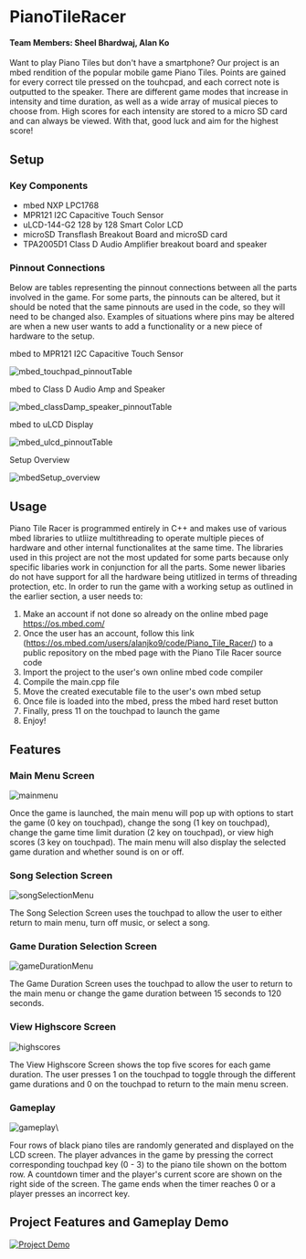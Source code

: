 # PianoTileRacer

#### Team Members: Sheel Bhardwaj, Alan Ko

Want to play Piano Tiles but don't have a smartphone? Our project is an mbed rendition of the popular mobile game Piano Tiles. Points are gained for every correct tile pressed on the touhcpad, and each correct note is outputted to the speaker. There are different game modes that increase in intensity and time duration, as well as a wide array of musical pieces to choose from. High scores for each intensity are stored to a micro SD card and can always be viewed. With that, good luck and aim for the highest score!

## Setup

### Key Components
- mbed NXP LPC1768
- MPR121 I2C Capacitive Touch Sensor
- uLCD-144-G2 128 by 128 Smart Color LCD
- microSD Transflash Breakout Board and microSD card
- TPA2005D1 Class D Audio Amplifier breakout board and speaker

### Pinnout Connections
Below are tables representing the pinnout connections between all the parts involved in the game. For some parts, the pinnouts can be altered, but it should be noted that the same pinnouts are used in the code, so they will need to be changed also. Examples of situations where pins may be altered are when a new user wants to add a functionality or a new piece of hardware to the setup.

mbed to MPR121 I2C Capacitive Touch Sensor

![mbed_touchpad_pinnoutTable](https://user-images.githubusercontent.com/57376146/117066187-6e749b00-acf6-11eb-8f09-6559eb02f05b.png)

mbed to Class D Audio Amp and Speaker

![mbed_classDamp_speaker_pinnoutTable](https://user-images.githubusercontent.com/57376146/117066308-9532d180-acf6-11eb-8163-fb497741c6b9.png)

mbed to uLCD Display

![mbed_ulcd_pinnoutTable](https://user-images.githubusercontent.com/57376146/117066345-9ebc3980-acf6-11eb-9bea-c95c548b216a.png)

Setup Overview

![mbedSetup_overview](https://user-images.githubusercontent.com/57376146/117066604-efcc2d80-acf6-11eb-9544-116750e759bc.jpg)


## Usage
Piano Tile Racer is programmed entirely in C++ and makes use of various mbed libraries to utliize multithreading to operate multiple pieces of hardware and other internal functionalites at the same time. The libraries used in this project are not the most updated for some parts because only specific libaries work in conjunction for all the parts. Some newer libaries do not have support for all the hardware being utitlized in terms of threading protection, etc. In order to run the game with a working setup as outlined in the earlier section, a user needs to:

1. Make an account if not done so already on the online mbed page https://os.mbed.com/
2. Once the user has an account, follow this link (https://os.mbed.com/users/alanjko9/code/Piano_Tile_Racer/) to a public repository on the mbed page with the Piano Tile Racer source code
3. Import the project to the user's own online mbed code compiler
4. Compile the main.cpp file
5. Move the created executable file to the user's own mbed setup
6. Once file is loaded into the mbed, press the mbed hard reset button
7. Finally, press 11 on the touchpad to launch the game
8. Enjoy!

## Features

### Main Menu Screen
![mainmenu](https://user-images.githubusercontent.com/57376146/117071272-e2b23d00-acfc-11eb-8de3-926d9607d2bf.jpg)

Once the game is launched, the main menu will pop up with options to start the game (0 key on touchpad), change the song (1 key on touchpad), change the game time limit duration (2 key on touchpad), or view high scores (3 key on touchpad). The main menu will also display the selected game duration and whether sound is on or off.

### Song Selection Screen
![songSelectionMenu](https://user-images.githubusercontent.com/57376146/117071313-f362b300-acfc-11eb-8455-b5ee6da30fa4.jpg)

The Song Selection Screen uses the touchpad to allow the user to either return to main menu, turn off music, or select a song.

### Game Duration Selection Screen
![gameDurationMenu](https://user-images.githubusercontent.com/57376146/117071516-36bd2180-acfd-11eb-9720-87b74b495f95.jpg)

The Game Duration Screen uses the touchpad to allow the user to return to the main menu or change the game duration between 15 seconds to 120 seconds.

### View Highscore Screen
![highscores](https://user-images.githubusercontent.com/57376146/117071665-610edf00-acfd-11eb-8113-6d96018e4d67.jpg)

The View Highscore Screen shows the top five scores for each game duration. The user presses 1 on the touchpad to toggle through the different game durations and 0 on the touchpad to return to the main menu screen.

### Gameplay
![gameplay](https://user-images.githubusercontent.com/57376146/117071915-b8ad4a80-acfd-11eb-8cbc-566d4b194188.jpg)\

Four rows of black piano tiles are randomly generated and displayed on the LCD screen. The player advances in the game by pressing the correct corresponding touchpad key (0 - 3) to the piano tile shown on the bottom row. A countdown timer and the player's current score are shown on the right side of the screen. The game ends when the timer reaches 0 or a player presses an incorrect key. 

## Project Features and Gameplay Demo
[![Project Demo](https://img.youtube.com/vi/elqrJ6IbV74/0.jpg)](https://www.youtube.com/watch?v=elqrJ6IbV74)
